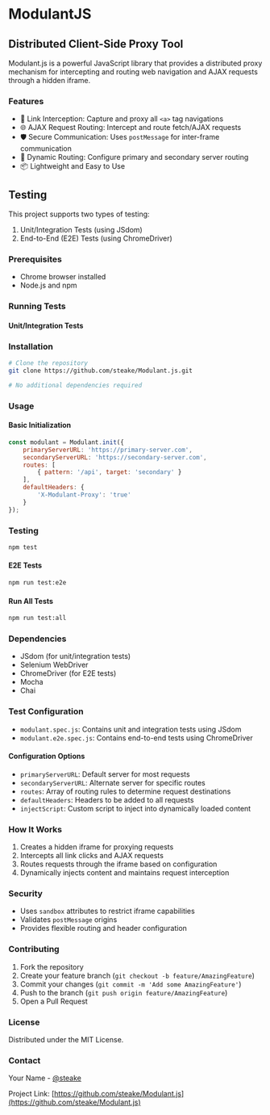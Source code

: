 # ModulantJS

## Distributed Client-Side Proxy Tool

Modulant.js is a powerful JavaScript library that provides a distributed proxy mechanism for intercepting and routing web navigation and AJAX requests through a hidden iframe.

### Features

- 🔗 Link Interception: Capture and proxy all `<a>` tag navigations
- 🌐 AJAX Request Routing: Intercept and route fetch/AJAX requests
- 🛡️ Secure Communication: Uses `postMessage` for inter-frame communication
- 🔀 Dynamic Routing: Configure primary and secondary server routing
- 📦 Lightweight and Easy to Use

## Testing

This project supports two types of testing:
1. Unit/Integration Tests (using JSdom)
2. End-to-End (E2E) Tests (using ChromeDriver)

### Prerequisites

- Chrome browser installed
- Node.js and npm

### Running Tests

#### Unit/Integration Tests

### Installation
```bash
# Clone the repository
git clone https://github.com/steake/Modulant.js.git

# No additional dependencies required
```

### Usage

#### Basic Initialization

```javascript
const modulant = Modulant.init({
    primaryServerURL: 'https://primary-server.com',
    secondaryServerURL: 'https://secondary-server.com',
    routes: [
        { pattern: '/api', target: 'secondary' }
    ],
    defaultHeaders: {
        'X-Modulant-Proxy': 'true'
    }
});
```
### Testing


```bash
npm test
```

#### E2E Tests
```bash
npm run test:e2e
```

#### Run All Tests
```bash
npm run test:all
```

### Dependencies

- JSdom (for unit/integration tests)
- Selenium WebDriver
- ChromeDriver (for E2E tests)
- Mocha
- Chai

### Test Configuration

- `modulant.spec.js`: Contains unit and integration tests using JSdom
- `modulant.e2e.spec.js`: Contains end-to-end tests using ChromeDriver


#### Configuration Options

- `primaryServerURL`: Default server for most requests
- `secondaryServerURL`: Alternate server for specific routes
- `routes`: Array of routing rules to determine request destinations
- `defaultHeaders`: Headers to be added to all requests
- `injectScript`: Custom script to inject into dynamically loaded content

### How It Works

1. Creates a hidden iframe for proxying requests
2. Intercepts all link clicks and AJAX requests
3. Routes requests through the iframe based on configuration
4. Dynamically injects content and maintains request interception

### Security

- Uses `sandbox` attributes to restrict iframe capabilities
- Validates `postMessage` origins
- Provides flexible routing and header configuration

### Contributing

1. Fork the repository
2. Create your feature branch (`git checkout -b feature/AmazingFeature`)
3. Commit your changes (`git commit -m 'Add some AmazingFeature'`)
4. Push to the branch (`git push origin feature/AmazingFeature`)
5. Open a Pull Request

### License

Distributed under the MIT License.

### Contact

Your Name - [@steake](https://github.com/steake)

Project Link: [https://github.com/steake/Modulant.js](https://github.com/steake/Modulant.js)
